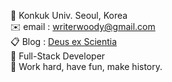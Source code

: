 🏫 Konkuk Univ. Seoul, Korea  
✉️ email : writerwoody@gmail.com  
📋 Blog : [Deus ex Scientia](https://10kH.github.io)   
🌱 Full-Stack Developer                 
🌟 Work hard, have fun, make history.

